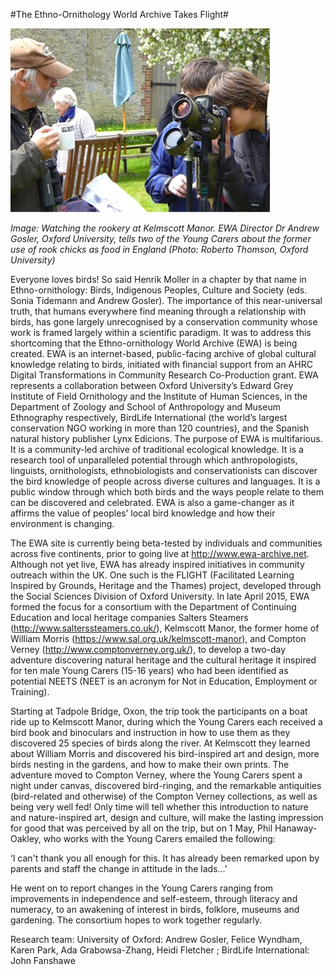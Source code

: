 #The Ethno-Ornithology World Archive Takes Flight#

![Image: Watching the rookery at Kelmscott Manor. EWA Director Dr Andrew Gosler, Oxford University, tells two of the Young Carers about the former use of rook chicks as food in England  (Photo: Roberto Thomson, Oxford University)](Images/22.jpg)

_Image: Watching the rookery at Kelmscott Manor. EWA Director Dr Andrew Gosler, Oxford University, tells two of the Young Carers about the former use of rook chicks as food in England  (Photo: Roberto Thomson, Oxford University)_

Everyone loves birds! So said Henrik Moller in a chapter by that name in Ethno-ornithology: Birds, Indigenous Peoples, Culture and Society (eds. Sonia Tidemann and Andrew Gosler). The importance of this near-universal truth, that humans everywhere find meaning through a relationship with birds, has gone largely unrecognised by a conservation community whose work is framed largely within a scientific paradigm. It was to address this shortcoming that the Ethno-ornithology World Archive (EWA) is being created. EWA is an internet-based, public-facing archive of global cultural knowledge relating to birds, initiated with financial support from an AHRC Digital Transformations in Community Research Co-Production grant. EWA represents a collaboration between Oxford University’s Edward Grey Institute of Field Ornithology and the Institute of Human Sciences, in the Department of Zoology and School of Anthropology and Museum Ethnography respectively, BirdLife International (the world’s largest conservation NGO working in more than 120 countries), and the Spanish natural history publisher Lynx Edicions. The purpose of EWA is multifarious. It is a community-led archive of traditional ecological knowledge. It is a research tool of unparalleled potential through which anthropologists, linguists, ornithologists, ethnobiologists and conservationists can discover the bird knowledge of people across diverse cultures and languages. It is a public window through which both birds and the ways people relate to them can be discovered and celebrated. EWA is also a game-changer as it affirms the value of peoples’ local bird knowledge and how their environment is changing.

The EWA site is currently being beta-tested by individuals and communities across five continents, prior to going live at http://www.ewa-archive.net. Although not yet live, EWA has already inspired initiatives in community outreach within the UK. One such is the FLIGHT (Facilitated Learning Inspired by Grounds, Heritage and the Thames) project, developed through the Social Sciences Division of Oxford University. In late April 2015, EWA formed the focus for a consortium with the Department of Continuing Education and local heritage companies Salters Steamers (http://www.salterssteamers.co.uk/), Kelmscott Manor, the former home of William Morris (https://www.sal.org.uk/kelmscott-manor), and Compton Verney (http://www.comptonverney.org.uk/), to develop a two-day adventure discovering natural heritage and the cultural heritage it inspired for ten male Young Carers (15-16 years) who had been identified as potential NEETS (NEET is an acronym for Not in Education, Employment or Training). 

Starting at Tadpole Bridge, Oxon, the trip took the participants on a boat ride up to Kelmscott Manor, during which the Young Carers each received a bird book and binoculars and instruction in how to use them as they discovered 25 species of birds along the river. At Kelmscott they learned about William Morris and discovered his bird-inspired art and design, more birds nesting in the gardens, and how to make their own prints. The adventure moved to Compton Verney, where the Young Carers spent a night under canvas, discovered bird-ringing, and the remarkable antiquities (bird-related and otherwise) of the Compton Verney collections, as well as being very well fed! Only time will tell whether this introduction to nature and nature-inspired art, design and culture, will make the lasting impression for good that was perceived by all on the trip, but on 1 May, Phil Hanaway-Oakley, who works with the Young Carers emailed the following:

‘I can't thank you all enough for this. It has already been remarked upon by parents and staff the change in attitude in the lads...’

He went on to report changes in the Young Carers ranging from improvements in independence and self-esteem, through literacy and numeracy, to an awakening of interest in birds, folklore, museums and gardening. The consortium hopes to work together regularly.

Research team: University of Oxford: Andrew Gosler, Felice Wyndham, Karen Park, Ada Grabowsa-Zhang, Heidi Fletcher ; BirdLife International: John Fanshawe
